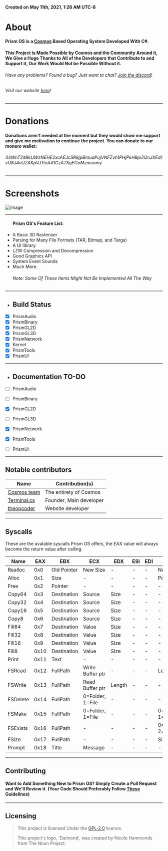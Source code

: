
<h4>Created on May 11th, 2021, 1:26 AM UTC-8</h4>

# About
#### Prism OS is a [Cosmos](https://github.com/CosmosOS/Cosmos) Based Operating System Developed With C#.
#### This Project is Made Possible by Cosmos and the Community Around it, We Give a Huge Thanks to All of the Developers that Contribute to and Support it, Our Work Would Not be Possible Without it.
###### Have any problems? Found a bug? Just want to chat? [Join the discord](https://discord.gg/DdERgtGmF6)!
###### Visit our website [here](https://prism-project.net/)!

<hr/>

# Donations
#### Donations aren't needed at the moment but they would show me support and give me motivation to continue the project. You can donate to our monero wallet:
###### 44WnT2itBkUWzNEHE2xcAEJcSR8jpBmuaPujVNFZvh1PHjPkH9pi2QnJXEd1vU8J4vUZAKpVJTtuAA1CzA7XqFGoMzmuomy

<hr/>

# Screenshots
![image](https://user-images.githubusercontent.com/76945439/197369522-348d341a-20ba-4209-80d1-10a5cb489f7a.png)

<hr/>

<ul>
<h4>Prism OS's Feature List:</h4>
    <li>A Basic 3D Rasteriser</li>
    <li>Parsing for Many File Formats (TAR, Bitmap, and Targa)</li>
    <li>A UI library</li>
    <li>LZW Compression and Decompression</li>
    <li>Good Graphics API</li>
    <li>System Event Sounds</li>
    <li>Much More.
    <h6>Note: Some Of These Items Might Not Be Implemented All The Way</h6>
</ul>

<hr/>

- ## Build Status
- [x] PrismAudio
- [x] PrismBinary
- [x] PrismGL2D
- [x] PrismGL3D
- [x] PrismNetwork
- [X] Kernel
- [X] PrismTools
- [X] PrismUI

<hr/>

- ## Documentation TO-DO
- [ ] PrismAudio
- [ ] PrismBinary
- [x] PrismGL2D
- [ ] PrismGL3D
- [x] PrismNetwork
- [x] PrismTools
- [ ] PrismUI


<hr/>

## Notable contributors
| Name                                                  | Contribution(s)              |
|-------------------------------------------------------|------------------------------|
| [Cosmos team](https://github.com/CosmosOS/Cosmos)     | The entirety of Cosmos       |
| [Terminal.cs](https://github.com/terminal-cs)         | Founder, Main developer      |
| [theopcoder](https://github.com/theopcoder)           | Website developer            |

<hr/>

## Syscalls

These are the avalable syscalls Prism OS offers, the EAX value will always become the return value after calling.

| Name       | EAX  | EBX         | ECX              | EDX    | ESI | EDI | Returns                            |
|------------|------|-------------|------------------|--------|-----|-----|------------------------------------|
| Realloc    | 0x0  | Old Pointer | New Size         | -      | -   | -   | New Pointer                        |
| Alloc      | 0x1  | Size        | -                | -      | -   | -   | Pointer                            |
| Free       | 0x2  | Pointer     | -                | -      | -   | -   | -                                  |
| Copy64     | 0x3  | Destination | Source           | Size   | -   | -   | -                                  |
| Copy32     | 0x4  | Destination | Source           | Size   | -   | -   | -                                  |
| Copy16     | 0x5  | Destination | Source           | Size   | -   | -   | -                                  |
| Copy8      | 0x6  | Destination | Source           | Size   | -   | -   | -                                  |
| Fill64     | 0x7  | Destination | Value            | Size   | -   | -   | -                                  |
| Fill32     | 0x8  | Destination | Value            | Size   | -   | -   | -                                  |
| Fill16     | 0x9  | Destination | Value            | Size   | -   | -   | -                                  |
| Fill8      | 0x10 | Destination | Value            | Size   | -   | -   | -                                  |
| Print      | 0x11 | Text        | -                | -      | -   | -   | -                                  |
| FSRead     | 0x12 | FullPath    | Write Buffer ptr | -      | -   | -   | Length                             |
| FSWrite    | 0x13 | FullPath    | Read Buffer ptr  | Length | -   | -   | -                                  |
| FSDelete   | 0x14 | FullPath    | 0=Folder, 1=File | -      | -   | -   | -                                  |
| FSMake     | 0x15 | FullPath    | 0=Folder, 1=File | -      | -   | -   | 0=Exists,1=NoPath, 1=Success       |
| FSExists   | 0x16 | FullPath    | -                | -      | -   | -   | 0=False, 1=Folder, 2=foldFileer    |
| FSize      | 0x17 | FullPath    | -                | -      | -   | -   | Size of file in bytes              |
| Prompt     | 0x18 | Title       | Message          | -      | -   | -   | -                                  |

<hr/>

## Contributing

#### Want to Add Something New to Prism OS? Simply Create a Pull Request and We'll Review it. (Your Code Should Preferably Follow [These](https://github.com/Project-Prism/Prism-OS/blob/main/CONTRIBUTING.md) Guidelines)

<hr/>

## Licensing

> This project is licensed Under the [GPL-2.0](https://github.com/Project-Prism/Prism-OS/blob/main/LICENSE) licence.

> This project's logo, 'Daimond', was created by Nicole Hammonds from The Noun Project.
